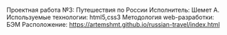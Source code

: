 Проектная работа №3: Путешествия по России
Исполнитель: Шемет А. 
Используемые технологии: html5,css3
Методология web-разработки: БЭМ
Расположение: https://artemshmt.github.io/russian-travel/index.html